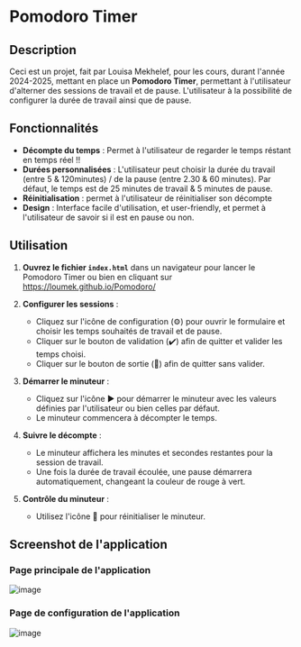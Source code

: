 # Pomodoro Timer

## Description

Ceci est un projet, fait  par Louisa Mekhelef, pour les cours, durant l'année 2024-2025, mettant en place un **Pomodoro Timer**, permettant à l'utilisateur d'alterner des sessions de travail et de pause. L'utilisateur à la possibilité de configurer la durée de travail ainsi que de pause.

## Fonctionnalités

- **Décompte du temps** : Permet à l'utilisateur de regarder le temps réstant en temps réel !!
- **Durées personnalisées** : L'utilisateur peut choisir la durée du travail (entre 5 & 120minutes) / de la pause (entre 2.30 & 60 minutes). Par défaut, le temps est de 25 minutes de travail & 5 minutes de pause. 
- **Réinitialisation** : permet à l'utilisateur de réinitialiser son décompte
- **Design** : Interface facile d'utilisation, et user-friendly, et permet à l'utilisateur de savoir si il est en pause ou non.

## Utilisation

1. **Ouvrez le fichier `index.html`** dans un navigateur pour lancer le Pomodoro Timer ou bien en cliquant sur https://loumek.github.io/Pomodoro/
   
2. **Configurer les sessions** :
   - Cliquez sur l'icône de configuration (⚙️) pour ouvrir le formulaire et choisir les temps souhaités de travail et de pause.
   - Cliquer sur le bouton de validation (✔️) afin de quitter et valider les temps choisi.
   - Cliquer sur le bouton de sortie (🚪) afin de quitter sans valider.
   
3. **Démarrer le minuteur** :
   - Cliquez sur l'icône ▶️ pour démarrer le minuteur avec les valeurs définies par l'utilisateur ou bien celles par défaut.
   - Le minuteur commencera à décompter le temps.

4. **Suivre le décompte** :
   - Le minuteur affichera les minutes et secondes restantes pour la session de travail.
   - Une fois la durée de travail écoulée, une pause démarrera automatiquement, changeant la couleur de rouge à vert.
   
5. **Contrôle du minuteur** :
   - Utilisez l'icône 🔁 pour réinitialiser le minuteur.


## Screenshot de l'application
### Page principale de l'application
![image](https://github.com/user-attachments/assets/7734cbe9-4a2b-4fef-b99e-2c877b17f466)

### Page de configuration de l'application
![image](https://github.com/user-attachments/assets/d5ffd03f-25f6-4127-9f46-3c6dcfb3a503)

